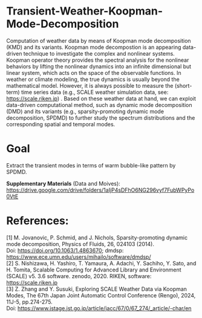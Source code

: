 # Transient-Weather-Koopman-Mode-Decomposition
Computation of weather data by means of Koopman mode decomposition (KMD) and its variants. Koopman mode decompostion is an appearing data-driven technique to investigate the complex and nonlinear systems.
Koopman operator theory provides the spectral analysis for the nonlinear behaviors by lifting the nonlinear dynamics into an infinite dimensional but linear system, which acts on the space of the observable functions.
In weather or climate modeling, the true dynamics is usually beyond the mathematical model. However, it is always possible to measure the (short-term) time series data (e.g., SCALE weather simulation data, see: https://scale.riken.jp) .
Based on these weather data at hand, we can exploit data-driven computational method, such as dynamic mode decomposition (DMD) and its variants (e.g., sparsity-promoting dynamic mode decomposition, SPDMD) to further study the spectrum distributions and the corresponding spatial and temporal modes.

# Goal
Extract the transient modes in terms of warm bubble-like pattern by SPDMD.  

**Supplementary Materials** (Data and Moives): https://drive.google.com/drive/folders/1aIjP4sDFhO6NG296vyf7FubWPyPo0VtE

# References:
[1] M. Jovanovic, P. Schmid, and J. Nichols, Sparsity-promoting dynamic mode decomposition, Physics of Fluids, 26, 024103 (2014).  
Doi: https://doi.org/10.1063/1.4863670; dmdsp: https://www.ece.umn.edu/users/mihailo/software/dmdsp/  
[2] S. Nishizawa, H. Yashiro, T. Yamaura, A. Adachi, Y. Sachiho, Y. Sato, and H. Tomita, Scalable Computing for Advanced Library and Environment (SCALE) v5. 3.6 software. 
zenodo, 2020. RIKEN, software: https://scale.riken.jp  
[3] Z. Zhang and Y. Susuki, Exploring SCALE Weather Data via Koopman Modes, The 67th Japan Joint Automatic Control Conference (Rengo), 2024, 11J-5, pp.274-275.  
Doi: https://www.jstage.jst.go.jp/article/jacc/67/0/67_274/_article/-char/en
